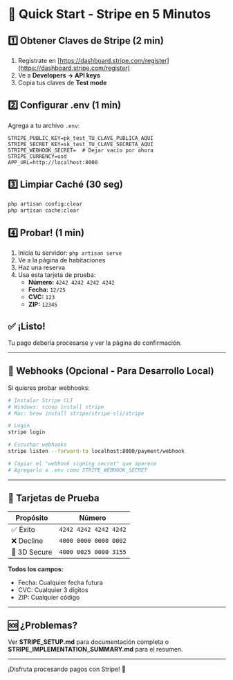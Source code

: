 # 🚀 Quick Start - Stripe en 5 Minutos

## 1️⃣ Obtener Claves de Stripe (2 min)

1. Regístrate en [https://dashboard.stripe.com/register](https://dashboard.stripe.com/register)
2. Ve a **Developers → API keys**
3. Copia tus claves de **Test mode**

## 2️⃣ Configurar .env (1 min)

Agrega a tu archivo `.env`:

```env
STRIPE_PUBLIC_KEY=pk_test_TU_CLAVE_PUBLICA_AQUI
STRIPE_SECRET_KEY=sk_test_TU_CLAVE_SECRETA_AQUI
STRIPE_WEBHOOK_SECRET=  # Dejar vacío por ahora
STRIPE_CURRENCY=usd
APP_URL=http://localhost:8000
```

## 3️⃣ Limpiar Caché (30 seg)

```bash
php artisan config:clear
php artisan cache:clear
```

## 4️⃣ Probar! (1 min)

1. Inicia tu servidor: `php artisan serve`
2. Ve a la página de habitaciones
3. Haz una reserva
4. Usa esta tarjeta de prueba:
   - **Número:** `4242 4242 4242 4242`
   - **Fecha:** `12/25`
   - **CVC:** `123`
   - **ZIP:** `12345`

## ✅ ¡Listo!

Tu pago debería procesarse y ver la página de confirmación.

---

## 🔧 Webhooks (Opcional - Para Desarrollo Local)

Si quieres probar webhooks:

```bash
# Instalar Stripe CLI
# Windows: scoop install stripe
# Mac: brew install stripe/stripe-cli/stripe

# Login
stripe login

# Escuchar webhooks
stripe listen --forward-to localhost:8000/payment/webhook

# Copiar el "webhook signing secret" que aparece
# Agregarlo a .env como STRIPE_WEBHOOK_SECRET
```

---

## 📝 Tarjetas de Prueba

| Propósito | Número |
|-----------|--------|
| ✅ Éxito | `4242 4242 4242 4242` |
| ❌ Decline | `4000 0000 0000 0002` |
| 🔐 3D Secure | `4000 0025 0000 3155` |

**Todos los campos:**
- Fecha: Cualquier fecha futura
- CVC: Cualquier 3 dígitos
- ZIP: Cualquier código

---

## 🆘 ¿Problemas?

Ver **STRIPE_SETUP.md** para documentación completa o **STRIPE_IMPLEMENTATION_SUMMARY.md** para el resumen.

---

¡Disfruta procesando pagos con Stripe! 🎉

